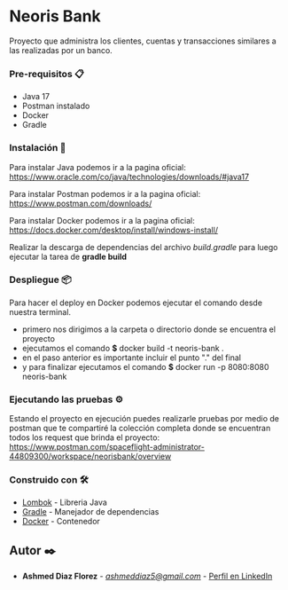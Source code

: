# Neoris Bank

Proyecto que administra los clientes, cuentas y transacciones similares a las realizadas por un banco.

### Pre-requisitos 📋

- Java 17
- Postman instalado
- Docker
- Gradle

### Instalación 🔧

Para instalar Java podemos ir a la pagina oficial:
https://www.oracle.com/co/java/technologies/downloads/#java17

Para instalar Postman podemos ir a la pagina oficial: 
https://www.postman.com/downloads/

Para instalar Docker podemos ir a la pagina oficial:
https://docs.docker.com/desktop/install/windows-install/

Realizar la descarga de dependencias del archivo _build.gradle_ para luego ejecutar 
la tarea de **gradle build**

### Despliegue 📦

Para hacer el deploy en Docker podemos ejecutar el comando desde nuestra terminal.
- primero nos dirigimos a la carpeta o directorio donde se encuentra el proyecto
- ejecutamos el comando  **$** docker build -t neoris-bank .
- en el paso anterior es importante incluir el punto "." del final
- y para finalizar ejecutamos el comando **$** docker run -p 8080:8080 neoris-bank


### Ejecutando las pruebas ⚙️

Estando el proyecto en ejecución puedes realizarle pruebas por medio de postman que te compartiré la colección completa
donde se encuentran todos los request que brinda el proyecto:
https://www.postman.com/spaceflight-administrator-44809300/workspace/neorisbank/overview


### Construido con 🛠️

* [Lombok](https://projectlombok.org/) - Libreria Java
* [Gradle](https://gradle.org/) - Manejador de dependencias
* [Docker](https://www.docker.com/) - Contenedor

## Autor ✒️

* **Ashmed Diaz Florez** - *ashmeddiaz5@gmail.com* - [Perfil en LinkedIn](https://www.linkedin.com/in/ashmed-diaz-florez-baa14a19b/)
